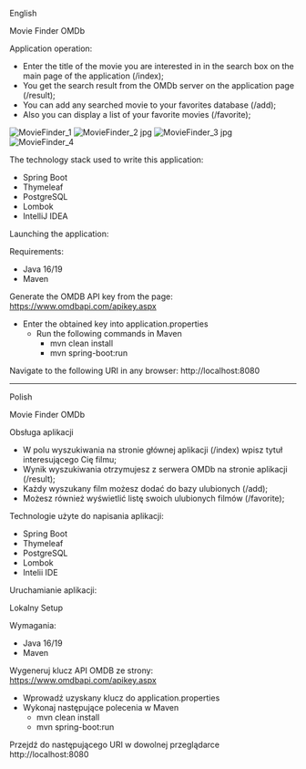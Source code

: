 English

Movie Finder OMDb

Application operation:
- Enter the title of the movie you are interested in in the search box on the main page of the application (/index);
- You get the search result from the OMDb server on the application page (/result);
- You can add any searched movie to your favorites database (/add);
- Also you can display a list of your favorite movies (/favorite);

![MovieFinder_1](https://user-images.githubusercontent.com/83776302/208764566-f4efcbe8-133b-4ae5-955b-9691747a9a43.jpg)
![MovieFinder_2 jpg](https://user-images.githubusercontent.com/83776302/208764592-c3966dc4-ab60-4fe3-8653-2f49c4d2699a.png)
![MovieFinder_3 jpg](https://user-images.githubusercontent.com/83776302/208764636-ab6b7639-56bd-4097-bf16-1e6f903e2c31.png)
![MovieFinder_4](https://user-images.githubusercontent.com/83776302/208764674-7d0a875b-6827-489b-ab2e-69657f544a25.jpg)

The technology stack used to write this application:

- Spring Boot
- Thymeleaf
- PostgreSQL
- Lombok
- IntelliJ IDEA

Launching the application:

Requirements:

- Java 16/19
- Maven

Generate the OMDB API key from the page: https://www.omdbapi.com/apikey.aspx

- Enter the obtained key into application.properties
    - Run the following commands in Maven
        - mvn clean install
        - mvn spring-boot:run

Navigate to the following URI in any browser: http://localhost:8080


---------------------------------------------------------------------------------------------------------------------------------------
Polish

Movie Finder OMDb

Obsługa aplikacji

- W polu wyszukiwania na stronie głównej aplikacji (/index) wpisz tytuł interesującego Cię filmu;
- Wynik wyszukiwania otrzymujesz z serwera OMDb na stronie aplikacji (/result);
- Każdy wyszukany film możesz dodać do bazy ulubionych (/add);
- Możesz również wyświetlić listę swoich ulubionych filmów (/favorite);

Technologie użyte do napisania aplikacji:

- Spring Boot
- Thymeleaf
- PostgreSQL
- Lombok
- Intelii IDE

Uruchamianie aplikacji:

Lokalny Setup

Wymagania:

- Java 16/19
- Maven

Wygeneruj klucz API OMDB ze strony: https://www.omdbapi.com/apikey.aspx

- Wprowadź uzyskany klucz do application.properties
- Wykonaj następujące polecenia w Maven
    - mvn clean install
    - mvn spring-boot:run

Przejdź do następującego URI w dowolnej przeglądarce
http://localhost:8080


